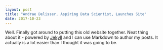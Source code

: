 ```yaml
---
layout: post
title: "Andrae Delisser, Aspiring Data Scientist, Launches Site"
date: 2017-10-23
---
```


Well. Finally got around to putting this old website together. Neat thing about it - powered by [Jekyll](http://jekyllrb.com) and I can use Markdown to author my posts. 
It actually is a lot easier than I thought it was going to be.

